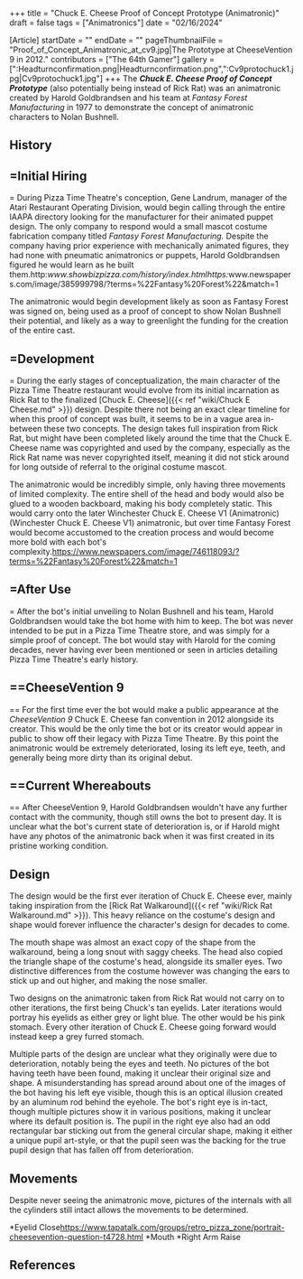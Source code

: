 +++
title = "Chuck E. Cheese Proof of Concept Prototype (Animatronic)"
draft = false
tags = ["Animatronics"]
date = "02/16/2024"

[Article]
startDate = ""
endDate = ""
pageThumbnailFile = "Proof_of_Concept_Animatronic_at_cv9.jpg|The Prototype at CheeseVention 9 in 2012."
contributors = ["The 64th Gamer"]
gallery = [":Headturnconfirmation.png|Headturnconfirmation.png",":Cv9protochuck1.jpg|Cv9protochuck1.jpg"]
+++
The <b><i>Chuck E. Cheese Proof of Concept Prototype</b></i> (also potentially being instead of Rick Rat) was an animatronic created by Harold Goldbrandsen and his team at <i>Fantasy Forest Manufacturing</i> in 1977 to demonstrate the concept of animatronic characters to Nolan Bushnell.

<h2>History</h2>

<h2>=Initial Hiring</h2>=
During Pizza Time Theatre's conception, Gene Landrum, manager of the Atari Restaurant Operating Division, would begin calling through the entire IAAPA directory looking for the manufacturer for their animated puppet design. The only company to respond would a small mascot costume fabrication company titled <i>Fantasy Forest Manufacturing.</i> Despite the company having prior experience with mechanically animated figures, they had none with pneumatic animatronics or puppets, Harold Goldbrandsen figured he would learn as he built them.<ref>http:<i>www.showbizpizza.com/history/index.html</ref><ref name=':2'>https:</i>www.newspapers.com/image/385999798/?terms=%22Fantasy%20Forest%22&match=1</ref>

The animatronic would begin development likely as soon as Fantasy Forest was signed on, being used as a proof of concept to show Nolan Bushnell their potential, and likely as a way to greenlight the funding for the creation of the entire cast.

<h2>=Development</h2>=
During the early stages of conceptualization, the main character of the Pizza Time Theatre restaurant would evolve from its initial incarnation as Rick Rat to the finalized [Chuck E. Cheese]({{< ref "wiki/Chuck E Cheese.md" >}}) design. Despite there not being an exact clear timeline for when this proof of concept was built, it seems to be in a vague area in-between these two concepts. The design takes full inspiration from Rick Rat, but might have been completed likely around the time that the Chuck E. Cheese name was copyrighted and used by the company, especially as the Rick Rat name was never copyrighted itself, meaning it did not stick around for long outside of referral to the original costume mascot.<ref></ref>

The animatronic would be incredibly simple, only having three movements of limited complexity. The entire shell of the head and body would also be glued to a wooden backboard, making his body completely static. This would carry onto the later Winchester Chuck E. Cheese V1 (Animatronic) (Winchester Chuck E. Cheese V1) animatronic, but over time Fantasy Forest would become accustomed to the creation process and would become more bold with each bot's complexity.<ref>https://www.newspapers.com/image/746118093/?terms=%22Fantasy%20Forest%22&match=1</ref>

<h2>=After Use</h2>=
After the bot's initial unveiling to Nolan Bushnell and his team, Harold Goldbrandsen would take the bot home with him to keep. The bot was never intended to be put in a Pizza Time Theatre store, and was simply for a simple proof of concept. The bot would stay with Harold for the coming decades, never having ever been mentioned or seen in articles detailing Pizza Time Theatre's early history.

<h2>==CheeseVention 9</h2>==
For the first time ever the bot would make a public appearance at the <i>CheeseVention 9</i> Chuck E. Cheese fan convention in 2012 alongside its creator. This would be the only time the bot or its creator would appear in public to show off their legacy with Pizza Time Theatre. By this point the animatronic would be extremely deteriorated, losing its left eye, teeth, and generally being more dirty than its original debut.

<h2>==Current Whereabouts</h2>==
After CheeseVention 9, Harold Goldbrandsen wouldn't have any further contact with the community, though still owns the bot to present day. It is unclear what the bot's current state of deterioration is, or if Harold might have any photos of the animatronic back when it was first created in its pristine working condition.

<h2>Design</h2>
The design would be the first ever iteration of Chuck E. Cheese ever, mainly taking inspiration from the [Rick Rat Walkaround]({{< ref "wiki/Rick Rat Walkaround.md" >}}). This heavy reliance on the costume's design and shape would forever influence the character's design for decades to come.

The mouth shape was almost an exact copy of the shape from the walkaround, being a long snout with saggy cheeks. The head also copied the triangle shape of the costume's head, alongside its smaller eyes. Two distinctive differences from the costume however was changing the ears to stick up and out higher, and making the nose smaller.

Two designs on the animatronic taken from Rick Rat would not carry on to other iterations, the first being Chuck's tan eyelids. Later iterations would portray his eyelids as either grey or light blue. The other would be his pink stomach. Every other iteration of Chuck E. Cheese going forward would instead keep a grey furred stomach.

Multiple parts of the design are unclear what they originally were due to deterioration, notably being the eyes and teeth. No pictures of the bot having teeth have been found, making it unclear their original size and shape. A misunderstanding has spread around about one of the images of the bot having his left eye visible<ref></ref>, though this is an optical illusion created by an aluminum rod behind the eyehole. The bot's right eye is in-tact, though multiple pictures show it in various positions, making it unclear where its default position is. The pupil in the right eye also had an odd rectangular bar sticking out from the general circular shape, making it either a unique pupil art-style, or that the pupil seen was the backing for the true pupil design that has fallen off from deterioration.

<h2>Movements</h2>
Despite never seeing the animatronic move, pictures of the internals with all the cylinders still intact allows the movements to be determined.

*Eyelid Close<ref>https://www.tapatalk.com/groups/retro_pizza_zone/portrait-cheesevention-question-t4728.html</ref>
*Mouth
*Right Arm Raise




<h2>References</h2>

<references />